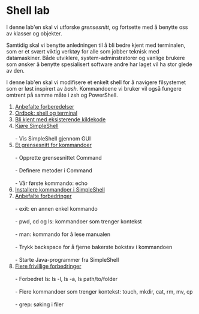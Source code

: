 # Shell lab

I denne lab'en skal vi utforske *grensesnitt*, og fortsette med å benytte oss av klasser og objekter.


Samtidig skal vi benytte anledningen til å bli bedre kjent med terminalen, som er et svært viktig verktøy for alle som jobber teknisk med datamaskiner. Både utviklere, system-adminstratorer og vanlige brukere som ønsker å benytte spesialisert software andre har laget vil ha stor glede av den.

I denne lab'en skal vi modifisere et enkelt shell for å navigere filsystemet som er løst inspirert av *bash*. Kommandoene vi bruker vil også fungere omtrent på samme måte i zsh og PowerShell.


1.  [Anbefalte forberedelser](./guide/01-preparations.md)
2.  [Ordbok: shell og terminal](./guide/02-dictionary.md)
3.  [Bli kjent med eksisterende kildekode](./guide/03-source_code.md)
4.  [Kjøre SimpleShell](./guide/04-SimpleShell.md)
  <br></br> - Vis SimpleShell gjennom GUI
5. [Et grensesnitt for kommandoer](./guide/05-interface_for_commands.md)
  <br></br>- Opprette grensesnittet Command
  <br></br>- Definere metoder i Command
  <br></br>- Vår første kommando: echo
6. [Installere kommandoer i SimpleShell](./guide/06-install_commands_SimpleShell.md)
7. [Anbefalte forbedringer](./guide/07-improvements.md)
  <br></br>- exit: en annen enkel kommando
  <br></br>- pwd, cd og ls: kommandoer som trenger kontekst
  <br></br>- man: kommando for å lese manualen
  <br></br>- Trykk backspace for å fjerne bakerste bokstav i kommandoen
  <br></br>- Starte Java-programmer fra SimpleShell
8. [Flere frivillige forbedringer](./guide/08-voluntary_improvements.md)
  <br></br>- Forbedret ls: ls -l, ls -a, ls path/to/folder
  <br></br>- Flere kommandoer som trenger kontekst: touch, mkdir, cat, rm, mv, cp
  <br></br>- grep: søking i filer
